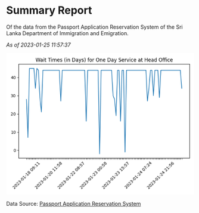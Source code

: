 # Summary Report

Of the data from the Passport Application Reservation System of the Sri Lanka Department of Immigration and Emigration.

*As of 2023-01-25 11:57:37*

![Wait Time Chart](summary.wait_time_chart.png)

Data Source: [Passport Application Reservation System](https://eservices.immigration.gov.lk:8443/appointment/pages/reservationApplication.xhtml)